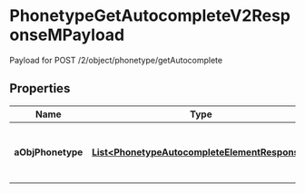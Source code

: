 

# PhonetypeGetAutocompleteV2ResponseMPayload

Payload for POST /2/object/phonetype/getAutocomplete

## Properties

| Name | Type | Description | Notes |
|------------ | ------------- | ------------- | -------------|
|**aObjPhonetype** | [**List&lt;PhonetypeAutocompleteElementResponse&gt;**](PhonetypeAutocompleteElementResponse.md) | An array of Phonetype autocomplete element response. |  [optional] |




